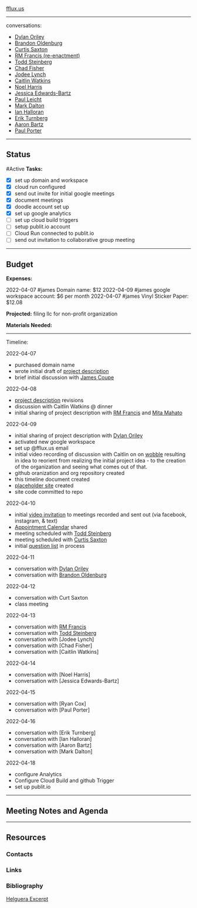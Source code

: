 [fflux.us](https://fflux.us)

---
conversations:
* [Dylan Oriley](https://youtu.be/DPEP5aq-NKY)
* [Brandon Oldenburg](https://youtu.be/PCOp2d2Xlmo)
* [Curtis Saxton](https://youtu.be/l2hDy_OJNYU)
* [RM Francis (re-enactment)](https://youtu.be/oWFNSsffOmE)
* [Todd Steinberg](https://youtu.be/tZX3hLM2JiM)
* [Chad Fisher](https://youtu.be/Qf9erZQVj9Q)
* [Jodee Lynch](https://youtu.be/YSUsUfxXkII)
* [Caitlin Watkins](https://youtu.be/SeYC72l_G6g)
* [Noel Harris](https://youtu.be/Ui1rUTdmR1Q)
* [Jessica Edwards-Bartz](https://youtu.be/l27Ahc9THQI)
* [Paul Leicht](https://youtu.be/2YPcx4uR_h0)
* [Mark Dalton](https://youtu.be/_wsWkbzuK3g)
* [Ian Halloran](https://youtu.be/vrQHqM8z2UE)
* [Erik Turnberg](https://youtu.be/GyGlzK36QuU)
* [Aaron Bartz](https://youtu.be/uhh6NHs_3bo)
* [Paul Porter](https://youtu.be/1a6TTYBHoU8)

---
## Status
#Active 
**Tasks:**
- [x] set up domain and workspace
- [x] cloud run configured
- [x] send out invite for initial google meetings
- [x] document meetings
- [x] doodle account set up
- [x] set up google analytics
- [ ] set up cloud build triggers
- [ ] setup publit.io account
- [ ] Cloud Run connected to publit.io
- [ ] send out invitation to collaborative group meeting

---
## Budget
**Expenses:**

2022-04-07 #james Domain name: $12
2022-04-09 #james google workspace account: $6 per month
2022-04-07 #james Vinyl Sticker Paper: $12.08

**Projected:**
filing llc for non-profit organization

**Materials Needed:**

---
Timeline:

2022-04-07
- purchased domain name
- wrote initial draft of [project description](https://github.com/ffluxus/org/blob/main/initial-project-description.md)
- brief initial discussion with [James Coupe](http://jamescoupe.com/)

2022-04-08
- [project description](https://github.com/ffluxus/org/blob/main/initial-project-description.md) revisions
- discussion with Caitlin Watkins @ dinner
- initial sharing of project description with [RM Francis](https://www.rmfrancis.net/) and [Mita Mahato](https://mitamahato.com/)

2022-04-09
- initial sharing of project description with [Dylan Oriley](https://www.invmntn.com/)
- activated new google workspace 
- set up @fflux.us email
- initial video recording of discussion with Caitlin on on [wobble](https://youtu.be/wFOjesiXP7s) resulting in idea to reorient from realizing the initial project idea - to the creation of the organization and seeing what comes out of that.
- github oranization and org repository created
- this timeline document created
- [placeholder site](https://fflux.us) created
- site code committed to repo

2022-04-10
- initial [video invitation](https://youtu.be/AaGrtUdKXHE) to meetings recorded and sent out (via facebook, instagram, & text)
- [Appointment Calendar](https://calendar.google.com/calendar/u/0/selfsched?sstoken=UU95WWtMQm9xbzZJfGRlZmF1bHR8YjU2MWEzMzQzZjRiODNlYWU4N2IzMTk1YzA4ZGEwMGY) shared
- meeting scheduled with [Todd Steinberg](https://praisefloyd.com/)
- meeting scheduled with [Curtis Saxton](https://thecreativefinder.com/saxdes)
- initial [question list](https://github.com/ffluxus/ffluxus/blob/main/initial-questions.md) in process

2022-04-11
- conversation with [Dylan Oriley](https://www.invmntn.com/)
- conversation with [Brandon Oldenburg](https://en.wikipedia.org/wiki/Brandon_Oldenburg)

2022-04-12
- conversation with Curt Saxton
- class meeting

2022-04-13
- conversation with [RM Francis](https://www.rmfrancis.net/)
- conversation with [Todd Steinberg](https://praisefloyd.com/)
- conversation with [Jodee Lynch]
- conversation with [Chad Fisher]
- conversation with [Caitlin Watkins]

2022-04-14
- conversation with [Noel Harris]
- conversation with [Jessica Edwards-Bartz]

2022-04-15
- conversation with [Ryan Cox]
- conversation with [Paul Porter]

2022-04-16
- conversation with [Erik Turnberg]
- conversation with [Ian Halloran]
- conversation with [Aaron Bartz]
- conversation with [Mark Dalton]

2022-04-18
- configure Analytics
- Configure Cloud Build and github Trigger
- set up publit.io

---
## Meeting Notes and Agenda

---
## Resources
### Contacts
### Links
### Bibliography
  [Helguera Excerpt](https://drive.google.com/file/d/1fXFmSEvjyrxiqz4hTnthXBLoIjKupbol/view?usp=sharing)
